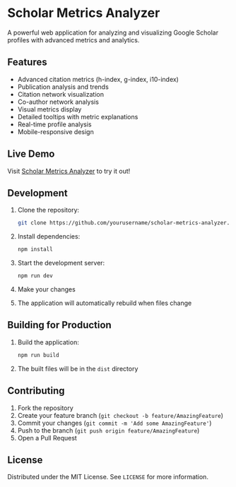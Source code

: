 # Scholar Metrics Analyzer

A powerful web application for analyzing and visualizing Google Scholar profiles with advanced metrics and analytics.

## Features

- Advanced citation metrics (h-index, g-index, i10-index)
- Publication analysis and trends
- Citation network visualization
- Co-author network analysis
- Visual metrics display
- Detailed tooltips with metric explanations
- Real-time profile analysis
- Mobile-responsive design

## Live Demo

Visit [Scholar Metrics Analyzer](https://scholarmetricsanalyzer.netlify.app) to try it out!

## Development

1. Clone the repository:
   ```bash
   git clone https://github.com/yourusername/scholar-metrics-analyzer.git
   ```

2. Install dependencies:
   ```bash
   npm install
   ```

3. Start the development server:
   ```bash
   npm run dev
   ```

4. Make your changes
5. The application will automatically rebuild when files change

## Building for Production

1. Build the application:
   ```bash
   npm run build
   ```

2. The built files will be in the `dist` directory

## Contributing

1. Fork the repository
2. Create your feature branch (`git checkout -b feature/AmazingFeature`)
3. Commit your changes (`git commit -m 'Add some AmazingFeature'`)
4. Push to the branch (`git push origin feature/AmazingFeature`)
5. Open a Pull Request

## License

Distributed under the MIT License. See `LICENSE` for more information.
